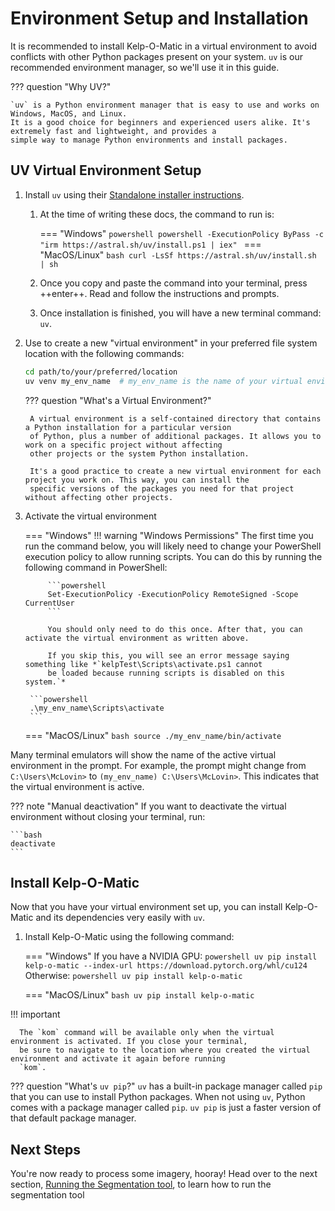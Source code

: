 # Environment Setup and Installation

It is recommended to install Kelp-O-Matic in a virtual environment to avoid conflicts
with other Python packages present on your system. `uv` is our recommended environment manager, so we'll use it in this
guide.

??? question "Why UV?"

    `uv` is a Python environment manager that is easy to use and works on Windows, MacOS, and Linux.
    It is a good choice for beginners and experienced users alike. It's extremely fast and lightweight, and provides a
    simple way to manage Python environments and install packages.

## UV Virtual Environment Setup

1. Install `uv` using their [Standalone installer instructions](https://docs.astral.sh/uv/getting-started/installation/).
    1. At the time of writing these docs, the command to run is:

        === "Windows"
            ```powershell
            powershell -ExecutionPolicy ByPass -c "irm https://astral.sh/uv/install.ps1 | iex"
            ```
        === "MacOS/Linux"
            ```bash
            curl -LsSf https://astral.sh/uv/install.sh | sh
            ```

    2. Once you copy and paste the command into your terminal, press ++enter++. Read and follow the instructions
       and prompts.
    3. Once installation is finished, you will have a new terminal command: `uv`.

2. Use to create a new "virtual environment" in your preferred file system location with the following commands:
    ```bash
    cd path/to/your/preferred/location
    uv venv my_env_name  # my_env_name is the name of your virtual environment. You can choose any name you like.
    ```

    ??? question "What's a Virtual Environment?"

        A virtual environment is a self-contained directory that contains a Python installation for a particular version
        of Python, plus a number of additional packages. It allows you to work on a specific project without affecting
        other projects or the system Python installation.

        It's a good practice to create a new virtual environment for each project you work on. This way, you can install the
        specific versions of the packages you need for that project without affecting other projects.


3. Activate the virtual environment

    === "Windows"
        !!! warning "Windows Permissions"
            The first time you run the command below, you will likely need to change your PowerShell execution policy
            to allow running scripts. You can do this by running the following command in PowerShell:

            ```powershell
            Set-ExecutionPolicy -ExecutionPolicy RemoteSigned -Scope CurrentUser
            ```

            You should only need to do this once. After that, you can activate the virtual environment as written above.

            If you skip this, you will see an error message saying something like *`kelpTest\Scripts\activate.ps1 cannot
            be loaded because running scripts is disabled on this system.`*

        ```powershell
        .\my_env_name\Scripts\activate
        ```

    === "MacOS/Linux"
        ```bash
        source ./my_env_name/bin/activate
        ```

Many terminal emulators will show the name of the active virtual environment in the prompt. For example, the prompt might
change from `C:\Users\McLovin>` to `(my_env_name) C:\Users\McLovin>`. This indicates that the virtual environment is
active.

??? note "Manual deactivation"
    If you want to deactivate the virtual environment without closing your terminal, run:

    ```bash
    deactivate
    ```

## Install Kelp-O-Matic

Now that you have your virtual environment set up, you can install Kelp-O-Matic and its dependencies very easily with
`uv`.

1. Install Kelp-O-Matic using the following command:

    === "Windows"
        If you have a NVIDIA GPU:
        ```powershell
        uv pip install kelp-o-matic --index-url https://download.pytorch.org/whl/cu124
        ```
        Otherwise:
        ```powershell
        uv pip install kelp-o-matic
        ```

    === "MacOS/Linux"
        ```bash
        uv pip install kelp-o-matic
        ```

!!! important

      The `kom` command will be available only when the virtual environment is activated. If you close your terminal,
      be sure to navigate to the location where you created the virtual environment and activate it again before running
      `kom`.

??? question "What's `uv pip`?"
    `uv` has a built-in package manager called `pip` that you can use to install Python packages. When not using `uv`,
    Python comes with a package manager called `pip`. `uv pip` is just a faster version of that default package manager.

## Next Steps

You're now ready to process some imagery, hooray! Head over to the next section,
[Running the Segmentation tool](./execution.md), to learn how to run the segmentation tool
